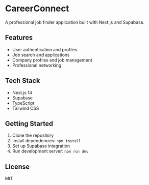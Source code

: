 # CareerConnect

A professional job finder application built with Next.js and Supabase.

## Features

- User authentication and profiles
- Job search and applications
- Company profiles and job management
- Professional networking

## Tech Stack

- Next.js 14
- Supabase
- TypeScript
- Tailwind CSS

## Getting Started

1. Clone the repository
2. Install dependencies: `npm install`
3. Set up Supabase integration
4. Run development server: `npm run dev`

## License

MIT
